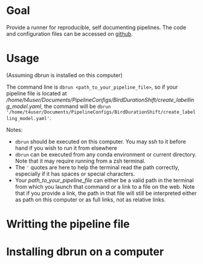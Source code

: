 # Goal

Provide a runner for reproducible, self documenting pipelines. The code and configuration files can be accessed on [github](https://github.com/JulienBrn/database_scripts).

# Usage

(Assuming dbrun is installed on this computer)

The command line is `dbrun <path_to_your_pipeline_file>`, so if your pipeline file is located at */home/t4user/Documents/PipelineConfigs/BirdDurationShift/create_labelling_model.yaml*, the command will be `dbrun '/home/t4user/Documents/PipelineConfigs/BirdDurationShift/create_labelling_model.yaml'`.

Notes:
- `dbrun` should be executed on this computer. You may ssh to it before hand if you wish to run it from elsewhere
- `dbrun` can be executed from any conda environment or current directory. Note that it may require running from a zsh terminal.
- The `'` quotes are here to help the terminal read the path correctly, especially if it has spaces or special characters.
- Your *path_to_your_pipeline_file* can either be a valid path in the terminal from which you launch that command or a link to a file on the web.
  Note that if you provide a link, the path in that file will still be interpreted either as path on this computer or as full links, not as relative links.

# Writting the pipeline file


# Installing dbrun on a computer



